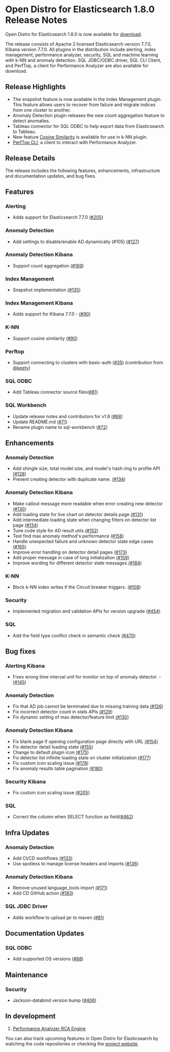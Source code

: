 # Open Distro for Elasticsearch 1.8.0 Release Notes

Open Distro for Elasticsearch 1.8.0 is now available for [download](https://opendistro.github.io/for-elasticsearch/downloads.html).

The release consists of Apache 2 licensed Elasticsearch version 7.7.0, Kibana version 7.7.0. All plugins in the distribution include alerting, index management, performance analyzer, security, SQL and machine learning with k-NN and anomaly detection. SQL JDBC/ODBC driver, SQL CLI Client, and PerfTop, a client for Performance Analyzer are also available for download.

## Release Highlights

* The snapshot feature is now available in the Index Management plugin. This feature allows users to recover from failure and migrate indices from one cluster to another. 
* Anomaly Detection plugin releases the new count aggregation feature to detect anomalies. 
* Tableau connector for SQL ODBC to help export data from Elasticsearch to Tableau.
* New feature [Cosine Similarity](https://github.com/opendistro-for-elasticsearch/k-NN/pull/90) is available for use in k-NN plugin.
* [PerfTop CLI](https://opendistro.github.io/for-elasticsearch/downloads.html#PerfTop), a client to interact with Performance Analyzer.

## Release Details

The release includes the following features, enhancements, infrastructure and documentation updates, and bug fixes.


## **Features**

### Alerting

* Adds support for Elasticsearch 7.7.0 ([#205](https://github.com/opendistro-for-elasticsearch/alerting/pull/205))

### Anomaly Detection

* Add settings to disable/enable AD dynamically (#105) [(#127](https://github.com/opendistro-for-elasticsearch/anomaly-detection/pull/127))

### Anomaly Detection Kibana

* Support count aggregation [(#169](https://github.com/opendistro-for-elasticsearch/anomaly-detection-kibana-plugin/pull/169))

### Index Management

* Snapshot implementation [(#135](https://github.com/opendistro-for-elasticsearch/index-management/pull/135))

### Index Management Kibana

* Adds support for Kibana 7.7.0 - [(#90](https://github.com/opendistro-for-elasticsearch/index-management-kibana-plugin/pull/90))

### K-NN

* Support cosine similarity ([#90](https://github.com/opendistro-for-elasticsearch/k-NN/pull/90))

### Perftop

* Support connecting to clusters with basic-auth ([#35](https://github.com/opendistro-for-elasticsearch/perftop/pull/35)) (contribution from [@keety](https://github.com/keety))

### SQL ODBC

*  Add Tableau connector source files([#81](https://github.com/opendistro-for-elasticsearch/sql-odbc/pull/82))

### SQL Workbench

* Update release notes and contributors for v1.8 ([#68](https://github.com/opendistro-for-elasticsearch/sql-workbench/pull/68))
* Update README.md ([#71](https://github.com/opendistro-for-elasticsearch/sql-workbench/pull/71))
* Rename plugin name to sql-workbench ([#72](https://github.com/opendistro-for-elasticsearch/sql-workbench/pull/72))

## **Enhancements**

### Anomaly Detection

* Add shingle size, total model size, and model's hash ring to profile API [(#128](https://github.com/opendistro-for-elasticsearch/anomaly-detection/pull/128))
* Prevent creating detector with duplicate name. [(#134](https://github.com/opendistro-for-elasticsearch/anomaly-detection/pull/134))

### Anomaly Detection Kibana

* Make callout message more readable when error creating new detector [(#130](https://github.com/opendistro-for-elasticsearch/anomaly-detection-kibana-plugin/pull/130))
* Add loading state for live chart on detector details page [(#131](https://github.com/opendistro-for-elasticsearch/anomaly-detection-kibana-plugin/pull/131))
* Add intermediate loading state when changing filters on detector list page [(#134](https://github.com/opendistro-for-elasticsearch/anomaly-detection-kibana-plugin/pull/134))
* Tune code style for AD result utils [(#152](https://github.com/opendistro-for-elasticsearch/anomaly-detection-kibana-plugin/pull/152))
* Test find max anomaly method's performance [(#158](https://github.com/opendistro-for-elasticsearch/anomaly-detection-kibana-plugin/pull/158))
* Handle unexpected failure and unknown detector state edge cases [(#165](https://github.com/opendistro-for-elasticsearch/anomaly-detection-kibana-plugin/pull/165))
* Improve error handling on detector detail pages [(#173](https://github.com/opendistro-for-elasticsearch/anomaly-detection-kibana-plugin/pull/173))
* Add proper message in case of long initialization [(#159](https://github.com/opendistro-for-elasticsearch/anomaly-detection-kibana-plugin/pull/159))
* Improve wording for different detector state messages [(#184](https://github.com/opendistro-for-elasticsearch/anomaly-detection-kibana-plugin/pull/184))

### K-NN

* Block k-NN index writes if the Circuit breaker triggers. ([#108](https://github.com/opendistro-for-elasticsearch/k-NN/pull/108))

### Security

* Implemented migration and validation APIs for version upgrade ([#454](https://github.com/opendistro-for-elasticsearch/security/pull/454))

### SQL

* Add the field type conflict check in semantic check [(#470](https://github.com/opendistro-for-elasticsearch/sql/pull/470))

## **Bug fixes**

### Alerting Kibana

* Fixes wrong time interval unit for monitor on top of anomaly detector. - [(#145](https://github.com/opendistro-for-elasticsearch/alerting-kibana-plugin/pull/145))

### Anomaly Detection

* Fix that AD job cannot be terminated due to missing training data [(#126](https://github.com/opendistro-for-elasticsearch/anomaly-detection/pull/126))
* Fix incorrect detector count in stats APIs [(#129](https://github.com/opendistro-for-elasticsearch/anomaly-detection/pull/129))
* Fix dynamic setting of max detector/feature limit [(#130](https://github.com/opendistro-for-elasticsearch/anomaly-detection/pull/130))

### Anomaly Detection Kibana

* Fix blank page if opening configuration page directly with URL [(#154](https://github.com/opendistro-for-elasticsearch/anomaly-detection-kibana-plugin/pull/154))
* Fix detector detail loading state [(#155](https://github.com/opendistro-for-elasticsearch/anomaly-detection-kibana-plugin/pull/155))
* Change to default plugin icon [(#175](https://github.com/opendistro-for-elasticsearch/anomaly-detection-kibana-plugin/pull/175))
* Fix detector list infinite loading state on cluster initialization [(#177](https://github.com/opendistro-for-elasticsearch/anomaly-detection-kibana-plugin/pull/177))
* Fix custom icon scaling issue [(#178](https://github.com/opendistro-for-elasticsearch/anomaly-detection-kibana-plugin/pull/178))
* Fix anomaly results table pagination [(#180](https://github.com/opendistro-for-elasticsearch/anomaly-detection-kibana-plugin/pull/180))

### Security Kibana

* Fix custom icon scaling issue [(#205](https://github.com/opendistro-for-elasticsearch/security-kibana-plugin/pull/205))

### SQL

* Correct the column when SELECT function as field([#462](https://github.com/opendistro-for-elasticsearch/sql/pull/462))

## **Infra Updates**

### Anomaly Detection

* Add CI/CD workflows [(#133](https://github.com/opendistro-for-elasticsearch/anomaly-detection/pull/133))
* Use spotless to manage license headers and imports [(#136](https://github.com/opendistro-for-elasticsearch/anomaly-detection/pull/136))

### Anomaly Detection Kibana

* Remove unused language_tools import [(#171](https://github.com/opendistro-for-elasticsearch/anomaly-detection-kibana-plugin/pull/171))
* Add CD GitHub action [(#183](https://github.com/opendistro-for-elasticsearch/anomaly-detection-kibana-plugin/pull/183))

### SQL JDBC Driver

* Adds workflow to upload jar to maven [(#81](https://github.com/opendistro-for-elasticsearch/sql-jdbc/pull/81))

## Documentation Updates

### SQL ODBC

* Add supported OS versions ([#88](https://github.com/opendistro-for-elasticsearch/sql-odbc/pull/88))

## Maintenance

### Security

* Jackson-databind version bump ([#406](https://github.com/opendistro-for-elasticsearch/security/pull/406))

## **In development**

1. [Performance Analyzer RCA Engine](https://github.com/opendistro-for-elasticsearch/performance-analyzer-rca)

You can also track upcoming features in Open Distro for Elasticsearch by watching the code repositories or checking the [project website](https://opendistro.github.io/for-elasticsearch/features/comingsoon.html).

